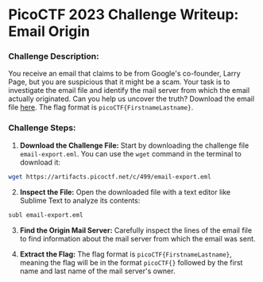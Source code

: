 # PicoCTF 2023 Challenge Writeup: Email Origin

### Challenge Description:
You receive an email that claims to be from Google's co-founder, Larry Page, but you are suspicious that it might be a scam. Your task is to investigate the email file and identify the mail server from which the email actually originated. Can you help us uncover the truth? Download the email file [here](https://artifacts.picoctf.net/c/499/email-export.eml). The flag format is `picoCTF{FirstnameLastname}`.

### Challenge Steps:

1. **Download the Challenge File:**
Start by downloading the challenge file `email-export.eml`. You can use the `wget` command in the terminal to download it:
```bash
wget https://artifacts.picoctf.net/c/499/email-export.eml
```

2. **Inspect the File:**
Open the downloaded file with a text editor like Sublime Text to analyze its contents:
```bash
subl email-export.eml
```

3. **Find the Origin Mail Server:**
Carefully inspect the lines of the email file to find information about the mail server from which the email was sent.

4. **Extract the Flag:**
The flag format is `picoCTF{FirstnameLastname}`, meaning the flag will be in the format `picoCTF{}` followed by the first name and last name of the mail server's owner.
